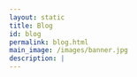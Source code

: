 ```yaml
---
layout: static
title: Blog
id: blog
permalink: blog.html
main_image: /images/banner.jpg
description: |
---
```

  
